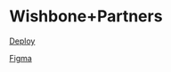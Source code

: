 # Wishbone+Partners

[Deploy](https://kyerrren.github.io/WEB_Kursovaya/WebPages/index.html)

[Figma](https://www.figma.com/design/C5iJ7S1Lqv51ZOtH5kjiLE/Wishbone?node-id=0-1&t=fwBINgraVBzjXtEf-0)
